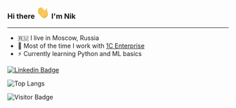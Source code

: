 ### Hi there <img src="https://raw.githubusercontent.com/vavilovnv/vavilovnv/master/wave.gif" width="30px"> I'm Nik 
___

- :ru: I live in Moscow, Russia 
- 🔨 Most of the time I work with [1C Enterprise](https://1c-dn.com/) 
- ⚡ Currently learning Python and ML basics

[![Linkedin Badge](https://img.shields.io/badge/-vavilovnv-blue?style=flat-square&logo=Linkedin&logoColor=white&link=https://www.linkedin.com/in/vavilovnv/)](https://www.linkedin.com/in/vavilovnv/)

![Top Langs](https://github-readme-stats.vercel.app/api/top-langs/?username=vavilovnv&hide=TeX&layout=compact)

![Visitor Badge](https://visitor-badge.laobi.icu/badge?page_id=vavilovnv.vavilovnv)